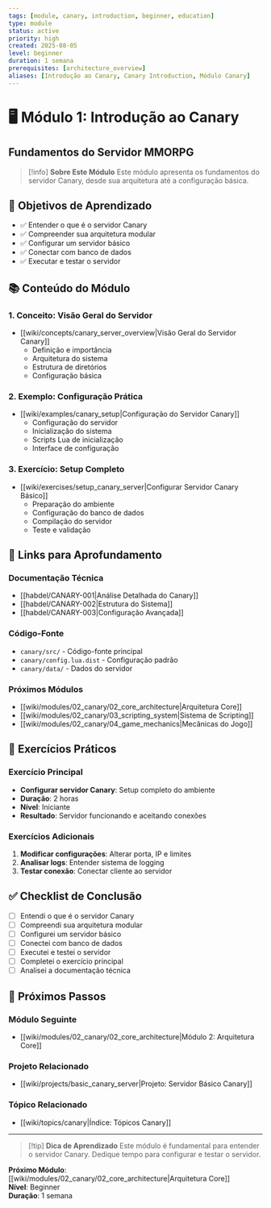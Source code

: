 ```yaml
---
tags: [module, canary, introduction, beginner, education]
type: module
status: active
priority: high
created: 2025-08-05
level: beginner
duration: 1 semana
prerequisites: [architecture_overview]
aliases: [Introdução ao Canary, Canary Introduction, Módulo Canary]
---
```


# 🖥️ Módulo 1: Introdução ao Canary
## Fundamentos do Servidor MMORPG

> [!info] **Sobre Este Módulo**
> Este módulo apresenta os fundamentos do servidor Canary, desde sua arquitetura até a configuração básica.

## 🎯 **Objetivos de Aprendizado**
- ✅ Entender o que é o servidor Canary
- ✅ Compreender sua arquitetura modular
- ✅ Configurar um servidor básico
- ✅ Conectar com banco de dados
- ✅ Executar e testar o servidor

## 📚 **Conteúdo do Módulo**

### **1. Conceito: Visão Geral do Servidor**
- [[wiki/concepts/canary_server_overview|Visão Geral do Servidor Canary]]
  - Definição e importância
  - Arquitetura do sistema
  - Estrutura de diretórios
  - Configuração básica

### **2. Exemplo: Configuração Prática**
- [[wiki/examples/canary_setup|Configuração do Servidor Canary]]
  - Configuração do servidor
  - Inicialização do sistema
  - Scripts Lua de inicialização
  - Interface de configuração

### **3. Exercício: Setup Completo**
- [[wiki/exercises/setup_canary_server|Configurar Servidor Canary Básico]]
  - Preparação do ambiente
  - Configuração do banco de dados
  - Compilação do servidor
  - Teste e validação

## 🔗 **Links para Aprofundamento**

### **Documentação Técnica**
- [[habdel/CANARY-001|Análise Detalhada do Canary]]
- [[habdel/CANARY-002|Estrutura do Sistema]]
- [[habdel/CANARY-003|Configuração Avançada]]

### **Código-Fonte**
- `canary/src/` - Código-fonte principal
- `canary/config.lua.dist` - Configuração padrão
- `canary/data/` - Dados do servidor

### **Próximos Módulos**
- [[wiki/modules/02_canary/02_core_architecture|Arquitetura Core]]
- [[wiki/modules/02_canary/03_scripting_system|Sistema de Scripting]]
- [[wiki/modules/02_canary/04_game_mechanics|Mecânicas do Jogo]]

## 🎯 **Exercícios Práticos**

### **Exercício Principal**
- **Configurar servidor Canary**: Setup completo do ambiente
- **Duração**: 2 horas
- **Nível**: Iniciante
- **Resultado**: Servidor funcionando e aceitando conexões

### **Exercícios Adicionais**
1. **Modificar configurações**: Alterar porta, IP e limites
2. **Analisar logs**: Entender sistema de logging
3. **Testar conexão**: Conectar cliente ao servidor

## ✅ **Checklist de Conclusão**
- [ ] Entendi o que é o servidor Canary
- [ ] Compreendi sua arquitetura modular
- [ ] Configurei um servidor básico
- [ ] Conectei com banco de dados
- [ ] Executei e testei o servidor
- [ ] Completei o exercício principal
- [ ] Analisei a documentação técnica

## 🎯 **Próximos Passos**

### **Módulo Seguinte**
- [[wiki/modules/02_canary/02_core_architecture|Módulo 2: Arquitetura Core]]

### **Projeto Relacionado**
- [[wiki/projects/basic_canary_server|Projeto: Servidor Básico Canary]]

### **Tópico Relacionado**
- [[wiki/topics/canary|Índice: Tópicos Canary]]

---

> [!tip] **Dica de Aprendizado**
> Este módulo é fundamental para entender o servidor Canary. Dedique tempo para configurar e testar o servidor.

**Próximo Módulo**: [[wiki/modules/02_canary/02_core_architecture|Arquitetura Core]]  
**Nível**: Beginner  
**Duração**: 1 semana 